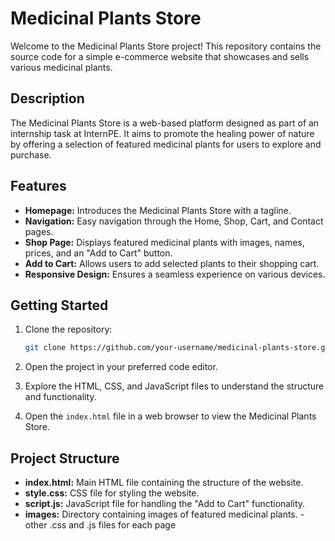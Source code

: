 # Medicinal Plants Store

Welcome to the Medicinal Plants Store project! This repository contains the source code for a simple e-commerce website that showcases and sells various medicinal plants.

## Description

The Medicinal Plants Store is a web-based platform designed as part of an internship task at InternPE. It aims to promote the healing power of nature by offering a selection of featured medicinal plants for users to explore and purchase.

## Features

- **Homepage:** Introduces the Medicinal Plants Store with a tagline.
- **Navigation:** Easy navigation through the Home, Shop, Cart, and Contact pages.
- **Shop Page:** Displays featured medicinal plants with images, names, prices, and an "Add to Cart" button.
- **Add to Cart:** Allows users to add selected plants to their shopping cart.
- **Responsive Design:** Ensures a seamless experience on various devices.

## Getting Started

1. Clone the repository:

    ```bash
    git clone https://github.com/your-username/medicinal-plants-store.git
    ```

2. Open the project in your preferred code editor.

3. Explore the HTML, CSS, and JavaScript files to understand the structure and functionality.

4. Open the `index.html` file in a web browser to view the Medicinal Plants Store.

## Project Structure

- **index.html:** Main HTML file containing the structure of the website.
- **style.css:** CSS file for styling the website.
- **script.js:** JavaScript file for handling the "Add to Cart" functionality.
- **images:** Directory containing images of featured medicinal plants.
-other .css and .js files for each page